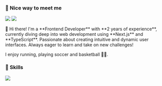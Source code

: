 ### 🤞 Nice way to meet me
<p>
  <a href="https://leedaeho1188.tistory.com/" target="_blank"><img src="https://img.shields.io/badge/Tech_Blog-DD0B78?style=flat-square&logo=GitHub%20Sponsors&logoColor=white"/></a>
  <a href="mailto:leedaeho1188@gmail.com" target="_blank"><img src="https://img.shields.io/badge/iscowkite@gmail.com-EA4335?style=flat-square&logo=Gmail&logoColor=white"/></a>
</p>

<p>
  👋 Hi there! I'm a **Frontend Developer** with **2 years of experience**, currently diving deep into web development using **Next.js** and **TypeScript**. Passionate about creating intuitive and dynamic user interfaces. Always eager to learn and take on new challenges!
</p>

<p>
  I enjoy running, playing soccer and basketball ⛹🏻.
</p>


### 💪 Skills
<p>
  <img src="https://img.shields.io/badge/React-61DAFB?style=flat-square&logo=React&logoColor=black"/>
</p>
